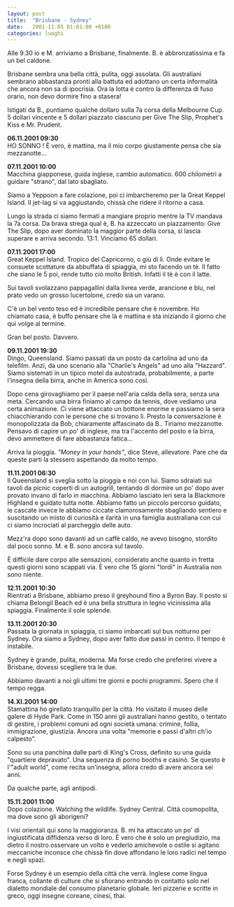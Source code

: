 ```yaml
---
layout: post
title:  "Brisbane - Sydney"
date:   2001-11-05 01:01:00 +0100
categories: luoghi
---
```

Alle 9.30 io e M. arriviamo a Brisbane, finalmente. B. è abbronzatissima e fa un bel caldone.

Brisbane sembra una bella città, pulita, oggi assolata. Gli australiani sembrano abbastanza pronti alla battuta ed adottano un certa informalità che ancora non sa di ipocrisia. Ora la lotta è contro la differenza di fuso orario, non devo dormire fino a stasera!

Istigati da B., puntiamo qualche dollaro sulla 7a corsa della Melbourne Cup. 5 dollari vincente e 5 dollari piazzato ciascuno per Give The Slip, Prophet's Kiss e Mr. Prudent.

**06.11.2001 09:30**  
HO SONNO ! È vero, è mattina, ma il mio corpo giustamente pensa che sia mezzanotte…

**07.11.2001 10:00**  
Macchina giapponese, guida inglese, cambio automatico. 600 chilometri a guidare "strano", dal lato sbagliato.

Siamo a Yeppoon a fare colazione, poi ci imbarcheremo per la Great Keppel Island. Il jet-lag si va aggiustando, chissà che ridere il ritorno a casa.

Lungo la strada ci siamo fermati a mangiare proprio mentre la TV mandava la 7a corsa. Da brava strega qual è, B. ha azzeccato un piazzamento: Give The Slip, dopo aver dominato la maggior parte della corsa, si lascia superare e arriva secondo. 13:1. Vinciamo 65 dollari.

**07.11.2001 17:00**  
Great Keppel Island. Tropico del Capricorno, o giù di lì. Onde evitare le consuete scottature da abbuffata di spiaggia, mi sto facendo un tè. Il fatto che siano le 5 poi, rende tutto ciò molto British. Infatti il tè è con il latte.

Sui tavoli svolazzano pappagallini dalla livrea verde, arancione e blu, nel prato vedo un grosso lucertolone, credo sia un varano.

C'è un bel vento teso ed è incredibile pensare che è novembre. Ho chiamato casa, è buffo pensare che là è mattina e sta iniziando il giorno che qui volge al termine.

Gran bel posto.
Davvero.

**09.11.2001 19:30**  
Dingo, Queensland. Siamo passati da un posto da cartolina ad uno da telefilm. Anzi, da uno scenario alla "Charlie's Angels" ad uno alla "Hazzard". Siamo sistemati in un tipico motel da autostrada, probabilmente, a parte l'insegna della birra, anche in America sono così.

Dopo cena girovaghiamo per il paese nell'aria calda della sera, senza una meta. Cercando una birra finiamo al campo da tennis, dove vediamo una certa animazione. Ci viene attaccato un bottone enorme e passiamo la sera chiacchierando con le persone che si trovano lì. Presto la conversazione è monopolizzata da Bob, chiaramente affascinato da B.. Tiriamo mezzanotte. Pensavo di capire un po' di inglese, ma tra l'accento del posto e la birra, devo ammettere di fare abbastanza fatica…

Arriva la pioggia. *"Money in your hands"*, dice Steve, allevatore. Pare che da queste parti la stessero aspettando da molto tempo.

**11.11.2001 06:30**  
Il Queensland si sveglia sotto la pioggia e noi con lui. Siamo sdraiati sui tavoli da picnic coperti di un autogrill, tentando di dormire un po' dopo aver provato invano di farlo in macchina. Abbiamo lasciato ieri sera la Blackmore Highland e guidato tutta notte. Abbiamo fatto un piccolo percorso guidato, le cascate invece le abbiamo ciccate clamorosamente sbagliando sentiero e suscitando un misto di curiosità e ilarità in una famiglia australiana con cui ci siamo incrociati al parcheggio delle auto.

Mezz'ra dopo sono davanti ad un caffè caldo, ne avevo bisogno, stordito dal poco sonno. M. e B. sono ancora sul tavolo.

È difficile dare corpo alle sensazioni, considerato anche quanto in fretta questi giorni sono scappati via. È vero che 15 giorni "lordi" in Australia non sono niente.

**12.11.2001 10:30**  
Rientrati a Brisbane, abbiamo preso il greyhound fino a Byron Bay. Il posto si chiama Belongil Beach ed è una bella struttura in legno vicinissima alla spiaggia. Finalmente il sole splende.

**13.11.2001 20:30**  
Passata la giornata in spiaggia, ci siamo imbarcati sul bus notturno per Sydney. Ora siamo a Sydney, dopo aver fatto due passi in centro. Il tempo è instabile.

Sydney è grande, pulita, moderna. Ma forse credo che preferirei vivere a Brisbane, dovessi scegliere tra le due.

Abbiamo davanti a noi gli ultimi tre giorni e pochi programmi. Spero che il tempo regga.

**14.XI.2001 14:00**  
Stamattina ho girellato tranquillo per la città. Ho visitato il museo delle galere di Hyde Park. Come in 150 anni gli australiani hanno gestito, o tentato di gestire, i problemi comuni ad ogni società umana: crimine, follia, immigrazione, giustizia. Ancora una volta "memorie e passi d'altri ch'io calpesto".

Sono su una panchina dalle parti di King's Cross, definito su una guida "quartiere depravato". Una sequenza di porno booths e casinò. Se questo è l'"adult world", come recita un'insegna, allora credo di avere ancora sei anni.

Da qualche parte, agli antipodi.

**15.11.2001 11:00**  
Dopo colazione. Watching the wildlife. Sydney Central. Città cosmopolita, ma dove sono gli aborigeni?

I visi orientali qui sono la maggioranza. B. mi ha attaccato un po' di ingiustificata diffidenza verso di loro. È vero che è solo un pregiudizio, ma dietro il nostro osservare un volto e vederlo amichevole o ostile si agitano meccaniche inconsce che chissà fin dove affondano le loro radici nel tempo e negli spazi.

Forse Sydney è un esempio della città che verrà. Inglese come lingua franca, collante di culture che si sfiorano entrando in contatto solo nel dialetto mondiale del consumo planetario globale. Ieri pizzerie e scritte in greco, oggi insegne coreane, cinesi, thai.